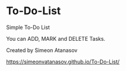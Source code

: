 # To-Do-List
Simple To-Do List

You can ADD, MARK and DELETE Tasks.

Created by Simeon Atanasov

https://simeonvatanasov.github.io/To-Do-List/
